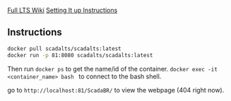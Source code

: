 [Full LTS Wiki](https://github.com/SCADA-LTS/Scada-LTS/wiki)
[Setting It up Instructions](https://github.com/SCADA-LTS/Scada-LTS/wiki/Scada-LTS-on-Docker-tutorial)

## Instructions
```bash
docker pull scadalts/scadalts:latest
docker run -p 81:8080 scadalts/scadalts:latest
```
Then run `docker ps` to get the name/id of the container. `docker exec -it <container_name> bash ` to connect to the bash shell.

go to `http://localhost:81/ScadaBR/` to view the webpage (404 right now).

